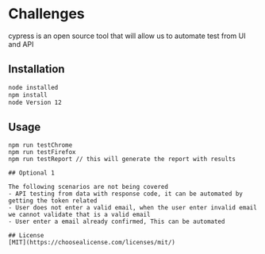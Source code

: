 # Challenges

cypress is an open source tool that will allow us to automate test from UI and API

## Installation


```bash
node installed
npm install
node Version 12 

```

## Usage

```Execution you can run on Chrome or Firefox
npm run testChrome
npm run testFirefox
npm run testReport // this will generate the report with results

## Optional 1

The following scenarios are not being covered 
- API testing from data with response code, it can be automated by getting the token related
- User does not enter a valid email, when the user enter invalid email we cannot validate that is a valid email
- User enter a email already confirmed, This can be automated 

## License
[MIT](https://choosealicense.com/licenses/mit/)